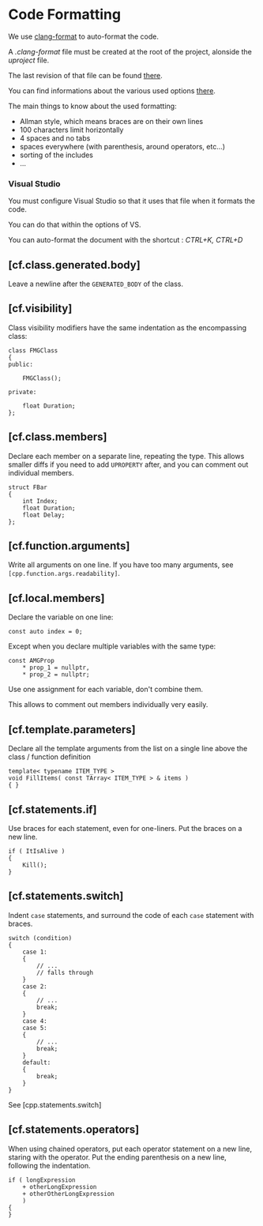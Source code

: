 # Code Formatting

We use [clang-format](https://clang.llvm.org/docs/ClangFormat.html) to auto-format the code. 

A _.clang-format_ file must be created at the root of the project, alonside the _uproject_ file.

The last revision of that file can be found [there](.clang-format).

You can find informations about the various used options [there](https://clang.llvm.org/docs/ClangFormatStyleOptions.html).

The main things to know about the used formatting:
* Allman style, which means braces are on their own lines
* 100 characters limit horizontally
* 4 spaces and no tabs
* spaces everywhere (with parenthesis, around operators, etc...)
* sorting of the includes
* ...

### Visual Studio

You must configure Visual Studio so that it uses that file when it formats the code. 

You can do that within the options of VS. 

You can auto-format the document with the shortcut : *CTRL+K, CTRL+D*

## [cf.class.generated.body]

Leave a newline after the `GENERATED_BODY` of the class.

## [cf.visibility]

Class visibility modifiers have the same indentation as the encompassing class:

    class FMGClass
    {
    public:

        FMGClass();

    private:

        float Duration;
    };

## [cf.class.members]

Declare each member on a separate line, repeating the type.
This allows smaller diffs if you need to add `UPROPERTY` after, and you can comment out individual members.

    struct FBar
    {
        int Index;
        float Duration;
        float Delay;
    };

## [cf.function.arguments]

Write all arguments on one line. If you have too many arguments, see `[cpp.function.args.readability]`.

## [cf.local.members]

Declare the variable on one line:

    const auto index = 0;

Except when you declare multiple variables with the same type:

    const AMGProp
        * prop_1 = nullptr,
        * prop_2 = nullptr;

Use one assignment for each variable, don't combine them.

This allows to comment out members individually very easily.

## [cf.template.parameters]

Declare all the template arguments from the list on a single line above the class / function definition

    template< typename ITEM_TYPE >
    void FillItems( const TArray< ITEM_TYPE > & items )
    { }

## [cf.statements.if]

Use braces for each statement, even for one-liners. Put the braces on a new line.

    if ( ItIsAlive )
    {
        Kill();
    }

## [cf.statements.switch]

Indent `case` statements, and surround the code of each `case` statement with braces.

    switch (condition)
    {
        case 1:
        {
            // ...
            // falls through
        }
        case 2:
        {
            // ...
            break;
        }
        case 4:
        case 5:
        {    
            // ...
            break;
        }
        default:
        {
            break;
        }
    }

See [cpp.statements.switch]

## [cf.statements.operators]

When using chained operators, put each operator statement on a new line, staring with the operator. Put the ending parenthesis on a new line, following the indentation.

    if ( longExpression
        + otherLongExpression
        + otherOtherLongExpression
        )
    {
    }

